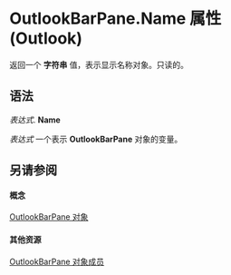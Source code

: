 
# OutlookBarPane.Name 属性 (Outlook)

返回一个 **字符串** 值，表示显示名称对象。只读的。


## 语法

 _表达式_. **Name**

 _表达式_ 一个表示 **OutlookBarPane** 对象的变量。


## 另请参阅


#### 概念


[OutlookBarPane 对象](f8e6aa05-7a66-64f2-5a6a-ea639b6bbc59.md)
#### 其他资源


[OutlookBarPane 对象成员](c5453689-853b-d247-6be7-8d1f839eded7.md)